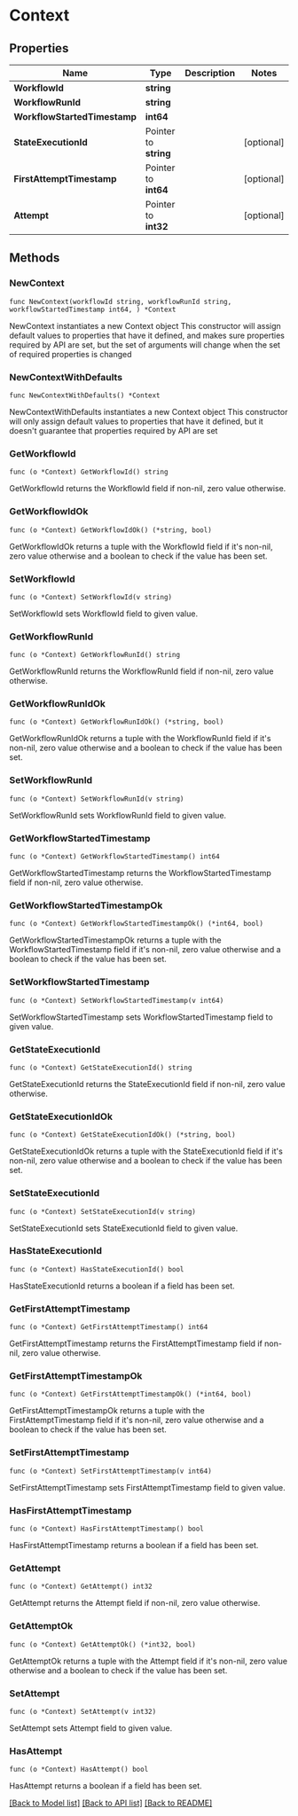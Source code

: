 # Context

## Properties

Name | Type | Description | Notes
------------ | ------------- | ------------- | -------------
**WorkflowId** | **string** |  | 
**WorkflowRunId** | **string** |  | 
**WorkflowStartedTimestamp** | **int64** |  | 
**StateExecutionId** | Pointer to **string** |  | [optional] 
**FirstAttemptTimestamp** | Pointer to **int64** |  | [optional] 
**Attempt** | Pointer to **int32** |  | [optional] 

## Methods

### NewContext

`func NewContext(workflowId string, workflowRunId string, workflowStartedTimestamp int64, ) *Context`

NewContext instantiates a new Context object
This constructor will assign default values to properties that have it defined,
and makes sure properties required by API are set, but the set of arguments
will change when the set of required properties is changed

### NewContextWithDefaults

`func NewContextWithDefaults() *Context`

NewContextWithDefaults instantiates a new Context object
This constructor will only assign default values to properties that have it defined,
but it doesn't guarantee that properties required by API are set

### GetWorkflowId

`func (o *Context) GetWorkflowId() string`

GetWorkflowId returns the WorkflowId field if non-nil, zero value otherwise.

### GetWorkflowIdOk

`func (o *Context) GetWorkflowIdOk() (*string, bool)`

GetWorkflowIdOk returns a tuple with the WorkflowId field if it's non-nil, zero value otherwise
and a boolean to check if the value has been set.

### SetWorkflowId

`func (o *Context) SetWorkflowId(v string)`

SetWorkflowId sets WorkflowId field to given value.


### GetWorkflowRunId

`func (o *Context) GetWorkflowRunId() string`

GetWorkflowRunId returns the WorkflowRunId field if non-nil, zero value otherwise.

### GetWorkflowRunIdOk

`func (o *Context) GetWorkflowRunIdOk() (*string, bool)`

GetWorkflowRunIdOk returns a tuple with the WorkflowRunId field if it's non-nil, zero value otherwise
and a boolean to check if the value has been set.

### SetWorkflowRunId

`func (o *Context) SetWorkflowRunId(v string)`

SetWorkflowRunId sets WorkflowRunId field to given value.


### GetWorkflowStartedTimestamp

`func (o *Context) GetWorkflowStartedTimestamp() int64`

GetWorkflowStartedTimestamp returns the WorkflowStartedTimestamp field if non-nil, zero value otherwise.

### GetWorkflowStartedTimestampOk

`func (o *Context) GetWorkflowStartedTimestampOk() (*int64, bool)`

GetWorkflowStartedTimestampOk returns a tuple with the WorkflowStartedTimestamp field if it's non-nil, zero value otherwise
and a boolean to check if the value has been set.

### SetWorkflowStartedTimestamp

`func (o *Context) SetWorkflowStartedTimestamp(v int64)`

SetWorkflowStartedTimestamp sets WorkflowStartedTimestamp field to given value.


### GetStateExecutionId

`func (o *Context) GetStateExecutionId() string`

GetStateExecutionId returns the StateExecutionId field if non-nil, zero value otherwise.

### GetStateExecutionIdOk

`func (o *Context) GetStateExecutionIdOk() (*string, bool)`

GetStateExecutionIdOk returns a tuple with the StateExecutionId field if it's non-nil, zero value otherwise
and a boolean to check if the value has been set.

### SetStateExecutionId

`func (o *Context) SetStateExecutionId(v string)`

SetStateExecutionId sets StateExecutionId field to given value.

### HasStateExecutionId

`func (o *Context) HasStateExecutionId() bool`

HasStateExecutionId returns a boolean if a field has been set.

### GetFirstAttemptTimestamp

`func (o *Context) GetFirstAttemptTimestamp() int64`

GetFirstAttemptTimestamp returns the FirstAttemptTimestamp field if non-nil, zero value otherwise.

### GetFirstAttemptTimestampOk

`func (o *Context) GetFirstAttemptTimestampOk() (*int64, bool)`

GetFirstAttemptTimestampOk returns a tuple with the FirstAttemptTimestamp field if it's non-nil, zero value otherwise
and a boolean to check if the value has been set.

### SetFirstAttemptTimestamp

`func (o *Context) SetFirstAttemptTimestamp(v int64)`

SetFirstAttemptTimestamp sets FirstAttemptTimestamp field to given value.

### HasFirstAttemptTimestamp

`func (o *Context) HasFirstAttemptTimestamp() bool`

HasFirstAttemptTimestamp returns a boolean if a field has been set.

### GetAttempt

`func (o *Context) GetAttempt() int32`

GetAttempt returns the Attempt field if non-nil, zero value otherwise.

### GetAttemptOk

`func (o *Context) GetAttemptOk() (*int32, bool)`

GetAttemptOk returns a tuple with the Attempt field if it's non-nil, zero value otherwise
and a boolean to check if the value has been set.

### SetAttempt

`func (o *Context) SetAttempt(v int32)`

SetAttempt sets Attempt field to given value.

### HasAttempt

`func (o *Context) HasAttempt() bool`

HasAttempt returns a boolean if a field has been set.


[[Back to Model list]](../README.md#documentation-for-models) [[Back to API list]](../README.md#documentation-for-api-endpoints) [[Back to README]](../README.md)


